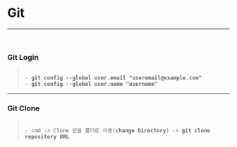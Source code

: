 # Git
<hr>
<br>

### Git Login
> <pre><code>
> - <b>git config --global user.email "useremail@example.com"</b>
> - <b>git config --global user.name "username"</b>
> </pre></code>

<hr>

### Git Clone

> <code>
> - cmd -> Clone 받을 폴더로 이동(<b>change Directory</b>) -> <b>git clone repository URL</b>
> </code>

